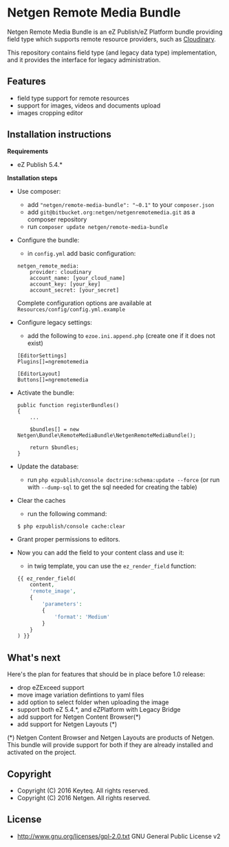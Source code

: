 # Netgen Remote Media Bundle #

Netgen Remote Media Bundle is an eZ Publish/eZ Platform bundle providing field type which supports remote resource providers, such as [Cloudinary](http://cloudinary.com/). 

This repository contains field type (and legacy data type) implementation, and it provides the interface for legacy administration. 


## Features ##

* field type support for remote resources
* support for images, videos and documents upload
* images cropping editor


## Installation instructions ##

**Requirements**
* eZ Publish 5.4.*

**Installation steps**
* Use composer:
    * add `"netgen/remote-media-bundle": "~0.1"` to your `composer.json`
    * add `git@bitbucket.org:netgen/netgenremotemedia.git` as a composer repository
    * run `composer update netgen/remote-media-bundle`
    
* Configure the bundle:
    * in `config.yml` add basic configuration:
    ```
    netgen_remote_media:
        provider: cloudinary
        account_name: [your_cloud_name]
        account_key: [your_key]
        account_secret: [your_secret]
    ```
    Complete configuration options are available at `Resources/config/config.yml.example`
    
* Configure legacy settings:
    * add the following to `ezoe.ini.append.php` (create one if it does not exist)
    ```
    [EditorSettings]
    Plugins[]=ngremotemedia
    
    [EditorLayout]
    Buttons[]=ngremotemedia
    ```
    
* Activate the bundle:
    ```
    public function registerBundles()
    {
        ...
    
        $bundles[] = new Netgen\Bundle\RemoteMediaBundle\NetgenRemoteMediaBundle();
    
        return $bundles;
    }
    ```
    
* Update the database:
    * run `php ezpublish/console doctrine:schema:update --force` (or run with `--dump-sql` to get the sql needed for creating the table)

* Clear the caches
    * run the following command:
    ```
    $ php ezpublish/console cache:clear
    ```

* Grant proper permissions to editors.
    
* Now you can add the field to your content class and use it:
    * in twig template, you can use the `ez_render_field` function:
    ```php
    {{ ez_render_field(
        content,
        'remote_image',
        {
            'parameters':
            {
                'format': 'Medium'
            }
        }
    ) }}

    ```


## What's next ## 
Here's the plan for features that should be in place before 1.0 release:
* drop eZExceed support
* move image variation defintions to yaml files
* add option to select folder when uploading the image
* support both eZ 5.4.*, and eZPlatform with Legacy Bridge
* add support for Netgen Content Browser(*)
* add support for Netgen Layouts (*)

(*) Netgen Content Browser and Netgen Layouts are products of Netgen. This bundle will provide support for both if they are already installed and activated on the project.


## Copyright ## 

* Copyright (C) 2016 Keyteq. All rights reserved.
* Copyright (C) 2016 Netgen. All rights reserved.


## License ##

* http://www.gnu.org/licenses/gpl-2.0.txt GNU General Public License v2
